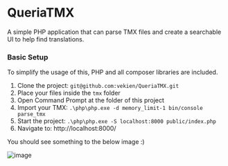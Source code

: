 # QueriaTMX

A simple PHP application that can parse TMX files and create a searchable UI to help find translations.

### Basic Setup

To simplify the usage of this, PHP and all composer libraries are included.

1. Clone the project: `git@github.com:vekien/QueriaTMX.git`
2. Place your files inside the `tmx` folder
3. Open Command Prompt at the folder of this project
4. Import your TMX: `.\php\php.exe -d memory_limit-1 bin/console parse_tmx`
5. Start the project: `.\php\php.exe -S localhost:8000 public/index.php`
6. Navigate to: http://localhost:8000/

You should see something to the below image :)

![image](https://user-images.githubusercontent.com/270800/223711245-351189fa-4114-4878-90f7-e00d9070809b.png)
